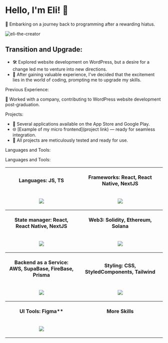 # Hello, I'm Eli! 👋

🚀 Embarking on a journey back to programming after a rewarding hiatus.

<p align="left"> <img src="https://komarev.com/ghpvc/?username=eli-the-creator&label=Profile%20views&color=0e75b6&style=flat" alt="eli-the-creator" /> </p>

<h2 style="text-decoration: none;"><span style="text-decoration: none;">Transition and Upgrade:</span></h2>

- 🛠️ Explored website development on WordPress, but a desire for a change led me to venture into new directions.
- 🔄 After gaining valuable experience, I've decided that the excitement lies in the world of coding, prompting me to upgrade my skills.

<span style="text-decoration: none;">Previous Experience:</span>

💼 Worked with a company, contributing to WordPress website development post-graduation.

<span style="text-decoration: none;">Projects:</span>

- 📱 Several applications available on the App Store and Google Play.
- 🌐 [Example of my micro frontend](project link) — ready for seamless integration.
- 🔧 All projects are meticulously tested and ready for use.

<span style="text-decoration: none;">Languages and Tools:</span>

<span style="text-decoration: none;">Languages and Tools:</span>

<table>
  <tr>
    <th align="center" style="text-decoration: none;">
      <img width="441" height="1">
      <p>
          Languages: JS, TS
      </p>
    </th>
    <th align="center" style="text-decoration: none;">
      <img width="441" height="1">
      <p>
          Frameworks: React, React Native, NextJS
      </p>
    </th>
  </tr>
  <tr>
    <td>
      <!-- Languages -->
      <p align="center">
        <img src="https://skillicons.dev/icons?i=js,ts" />
      </p>
    </td>
    <td>
      <!-- Frameworks -->
      <p align="center">
        <img src="https://skillicons.dev/icons?i=react,electron,nextjs" />
      </p>
    </td>
  </tr>
  <tr>
    <th align="center" style="text-decoration: none;">
      <img width="441" height="1">
      <p>
          State manager: React, React Native, NextJS
      </p>
    </th>
    <th align="center" style="text-decoration: none;">
      <img width="441" height="1">
      <p>
          Web3: Solidity, Ethereum, Solana
      </p>
    </th>
  </tr>
  <tr>
    <td>
      <!-- State manager -->
      <p align="center">
        <img src="https://skillicons.dev/icons?i=redux,redis" />
      </p>
    </td>
    <td>
      <!-- Web3 -->
      <p align="center">
        <img src="https://skillicons.dev/icons?i=solidity" />
      </p>
    </td>
  </tr>
  <tr>
    <th align="center" style="text-decoration: none;">
      <img width="441" height="1">
      <p>
          Backend as a Service: AWS, SupaBase, FireBase, Prisma
      </p>
    </th>
    <th align="center" style="text-decoration: none;">
      <img width="441" height="1">
      <p>
          Styling: CSS, StyledComponents, Tailwind
      </p>
    </th>
  </tr>
  <tr>
    <td>
      <!-- BaaS -->
      <p align="center">
        <img src="https://skillicons.dev/icons?i=aws,supabase,firebase,prisma" />
      </p>
    </td>
    <td>
      <!-- Styling -->
      <p align="center">
        <img src="https://skillicons.dev/icons?i=css,styledcomponents,tailwind" />
      </p>
    </td>
  </tr>
  <tr>
    <th align="center" style="text-decoration: none;">
      <img width="441" height="1">
      <p>
          UI Tools: Figma**
      </p>
    </th>
    <th align="center" style="text-decoration: none;">
      <img width="441" height="1">
      <p>
          More Skills
      </p>
    </th>
  </tr>
  <tr>
    <td>
      <!-- UI Tools -->
      <p align="center">
        <img src="https://skillicons.dev/icons?i=figma" />
      </p>
    </td>
  </tr>
</table>
